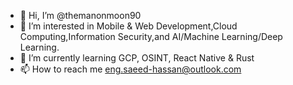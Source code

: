 - 👋 Hi, I’m @themanonmoon90
- 👀 I’m interested in Mobile & Web Development,Cloud Computing,Information Security,and AI/Machine Learning/Deep Learning.
- 🌱 I’m currently learning GCP, OSINT, React Native & Rust
- 📫 How to reach me eng.saeed-hassan@outlook.com

<!---
themanonmoon90/themanonmoon90 is a ✨ special ✨ repository because its `README.md` (this file) appears on your GitHub profile.
You can click the Preview link to take a look at your changes.
--->
